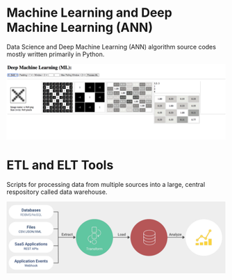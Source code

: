 **Machine Learning and Deep Machine Learning (ANN)**
===

Data Science and Deep Machine Learning (ANN) algorithm source codes mostly written primarily in Python.

![Convolution Neural Netwirk Algorithm](screenshot_961.PNG)

ETL and ELT Tools
==

Scripts for processing data from multiple sources into a large, central respository called data warehouse.

![Convolution Neural Netwirk Algorithm](etl.jpg)
